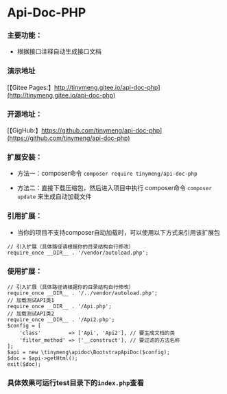 # Api-Doc-PHP

### 主要功能：

+ 根据接口注释自动生成接口文档

### 演示地址

[【Gitee Pages:】http://tinymeng.gitee.io/api-doc-php](http://tinymeng.gitee.io/api-doc-php)

### 开源地址：

[【GigHub:】https://github.com/tinymeng/api-doc-php](https://github.com/tinymeng/api-doc-php)
    
### 扩展安装：

+ 方法一：composer命令 `composer require tinymeng/api-doc-php`

+ 方法二：直接下载压缩包，然后进入项目中执行 composer命令 `composer update` 来生成自动加载文件

### 引用扩展：

+ 当你的项目不支持composer自动加载时，可以使用以下方式来引用该扩展包

```
// 引入扩展（具体路径请根据你的目录结构自行修改）
require_once __DIR__ . '/vendor/autoload.php';
```

### 使用扩展：

```
// 引入扩展（具体路径请根据你的目录结构自行修改）
require_once __DIR__ . '/../vendor/autoload.php';
// 加载测试API类1
require_once __DIR__ . '/Api.php';
// 加载测试API类2
require_once __DIR__ . '/Api2.php'; 
$config = [
    'class'         => ['Api', 'Api2'], // 要生成文档的类
    'filter_method' => ['__construct'], // 要过滤的方法名称
];
$api = new \tinymeng\apidoc\BootstrapApiDoc($config);
$doc = $api->getHtml();
exit($doc);
```
### 具体效果可运行test目录下的`index.php`查看